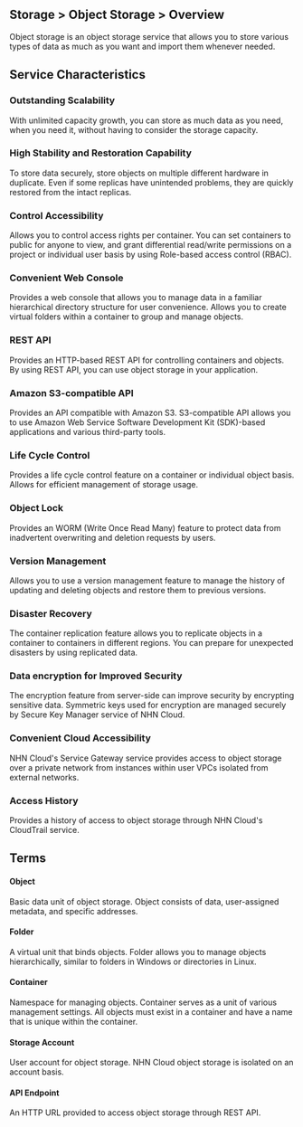 ## Storage > Object Storage > Overview
Object storage is an object storage service that allows you to store various types of data as much as you want and import them whenever needed.

## Service Characteristics
### Outstanding Scalability
With unlimited capacity growth, you can store as much data as you need, when you need it, without having to consider the storage capacity.

### High Stability and Restoration Capability
To store data securely, store objects on multiple different hardware in duplicate. Even if some replicas have unintended problems, they are quickly restored from the intact replicas.

### Control Accessibility
Allows you to control access rights per container. You can set containers to public for anyone to view, and grant differential read/write permissions on a project or individual user basis by using Role-based access control (RBAC).

### Convenient Web Console
Provides a web console that allows you to manage data in a familiar hierarchical directory structure for user convenience. Allows you to create virtual folders within a container to group and manage objects.

### REST API
Provides an HTTP-based REST API for controlling containers and objects. By using REST API, you can use object storage in your application.

### Amazon S3-compatible API
Provides an API compatible with Amazon S3. S3-compatible API allows you to use Amazon Web Service Software Development Kit (SDK)-based applications and various third-party tools.

### Life Cycle Control
Provides a life cycle control feature on a container or individual object basis. Allows for efficient management of storage usage.

### Object Lock 
Provides an WORM (Write Once Read Many) feature to protect data from inadvertent overwriting and deletion requests by users.

### Version Management
Allows you to use a version management feature to manage the history of updating and deleting objects and restore them to previous versions.

### Disaster Recovery
The container replication feature allows you to replicate objects in a container to containers in different regions. You can prepare for unexpected disasters by using replicated data.

### Data encryption for Improved Security
The encryption feature from server-side can improve security by encrypting sensitive data. Symmetric keys used for encryption are managed securely by Secure Key Manager service of NHN Cloud.

### Convenient Cloud Accessibility
NHN Cloud's Service Gateway service provides access to object storage over a private network from instances within user VPCs isolated from external networks.

### Access History
Provides a history of access to object storage through NHN Cloud's CloudTrail service.

## Terms
#### Object
Basic data unit of object storage. Object consists of data, user-assigned metadata, and specific addresses.

#### Folder
A virtual unit that binds objects. Folder allows you to manage objects hierarchically, similar to folders in Windows or directories in Linux.

#### Container
Namespace for managing objects. Container serves as a unit of various management settings. All objects must exist in a container and have a name that is unique within the container.

#### Storage Account
User account for object storage. NHN Cloud object storage is isolated on an account basis.

#### API Endpoint
An HTTP URL provided to access object storage through REST API.